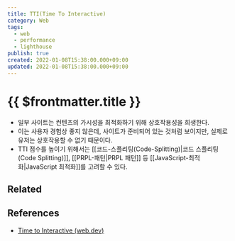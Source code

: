 ```yaml
---
title: TTI(Time To Interactive)
category: Web
tags:
  - web
  - performance
  - lighthouse
publish: true
created: 2022-01-08T15:38:00.000+09:00
updated: 2022-01-08T15:38:00.000+09:00
---
```


# {{ $frontmatter.title }}

- 일부 사이트는 컨텐츠의 가시성을 최적화하기 위해 상호작용성을 희생한다.
- 이는 사용자 경험상 좋지 않은데, 사이트가 준비되어 있는 것처럼 보이지만, 실제로 유저는 상호작용할 수 없기 때문이다.
- TTI 점수를 높이기 위해서는 [[코드-스플리팅(Code-Splitting)|코드 스플리팅(Code Splitting)]], [[PRPL-패턴|PRPL 패턴]] 등 [[JavaScript-최적화|JavaScript 최적화]]를 고려할 수 있다.

## Related

## References

- [Time to Interactive (web.dev)](https://web.dev/interactive/)
